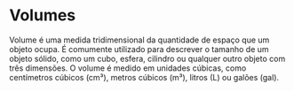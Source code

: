 # Volumes

Volume é uma medida tridimensional da quantidade de espaço que um objeto ocupa. É comumente utilizado para descrever o tamanho de um objeto sólido, como um cubo, esfera, cilindro ou qualquer outro objeto com três dimensões. O volume é medido em unidades cúbicas, como centímetros cúbicos (cm³), metros cúbicos (m³), litros (L) ou galões (gal). 
